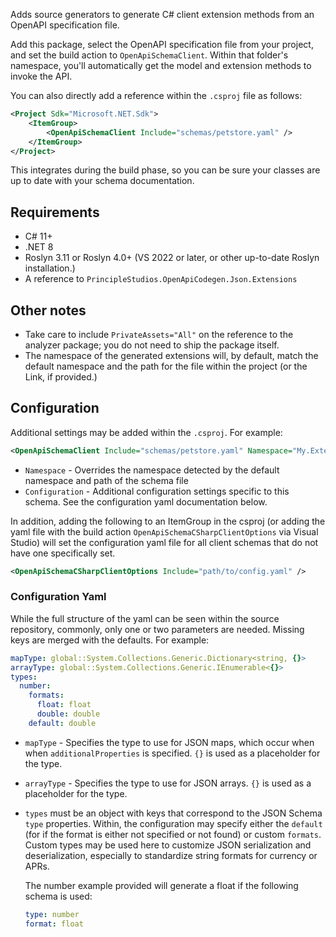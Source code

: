 ﻿Adds source generators to generate C# client extension methods from an OpenAPI
specification file.

Add this package, select the OpenAPI specification file from your project, and
set the build action to `OpenApiSchemaClient`. Within that folder's namespace,
you'll automatically get the model and extension methods to invoke the API.

You can also directly add a reference within the `.csproj` file as follows:

```xml
<Project Sdk="Microsoft.NET.Sdk">
	<ItemGroup>
		<OpenApiSchemaClient Include="schemas/petstore.yaml" />
	</ItemGroup>
</Project>
```

This integrates during the build phase, so you can be sure your classes are up
to date with your schema documentation.

## Requirements

- C# 11+
- .NET 8
- Roslyn 3.11 or Roslyn 4.0+ (VS 2022 or later, or other up-to-date Roslyn
  installation.)
- A reference to `PrincipleStudios.OpenApiCodegen.Json.Extensions`

## Other notes

- Take care to include `PrivateAssets="All"` on the reference to the analyzer
  package; you do not need to ship the package itself.
- The namespace of the generated extensions will, by default, match the default
  namespace and the path for the file within the project (or the Link, if
  provided.)

## Configuration

Additional settings may be added within the `.csproj`. For example:

```xml
<OpenApiSchemaClient Include="schemas/petstore.yaml" Namespace="My.Extensions" Configuration="path/to/config.yaml" />
```

- `Namespace` - Overrides the namespace detected by the default namespace and
  path of the schema file
- `Configuration` - Additional configuration settings specific to this schema.
  See the configuration yaml documentation below.

In addition, adding the following to an ItemGroup in the csproj (or adding the
yaml file with the build action `OpenApiSchemaCSharpClientOptions` via Visual
Studio) will set the configuration yaml file for all client schemas that do not
have one specifically set.

```xml
<OpenApiSchemaCSharpClientOptions Include="path/to/config.yaml" />
```

### Configuration Yaml

While the full structure of the yaml can be seen within the source repository,
commonly, only one or two parameters are needed. Missing keys are merged with
the defaults. For example:

```yaml
mapType: global::System.Collections.Generic.Dictionary<string, {}>
arrayType: global::System.Collections.Generic.IEnumerable<{}>
types:
  number:
    formats:
      float: float
      double: double
    default: double
```

- `mapType` - Specifies the type to use for JSON maps, which occur when when
  `additionalProperties` is specified. `{}` is used as a placeholder for the
  type.
- `arrayType` - Specifies the type to use for JSON arrays. `{}` is used as a
  placeholder for the type.
- `types` must be an object with keys that correspond to the JSON Schema `type`
  properties. Within, the configuration may specify either the `default` (for if
  the format is either not specified or not found) or custom `formats`. Custom
  types may be used here to customize JSON serialization and deserialization,
  especially to standardize string formats for currency or APRs.

    The number example provided will generate a float if the following schema is used:

    ```yaml
    type: number
    format: float
    ```
